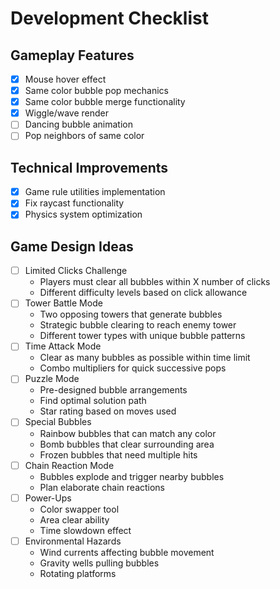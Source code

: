 # Development Checklist

## Gameplay Features
- [X] Mouse hover effect
- [X] Same color bubble pop mechanics
- [X] Same color bubble merge functionality
- [X] Wiggle/wave render
- [ ] Dancing bubble animation
- [ ] Pop neighbors of same color

## Technical Improvements
- [X] Game rule utilities implementation
- [X] Fix raycast functionality
- [X] Physics system optimization

## Game Design Ideas
- [ ] Limited Clicks Challenge
  - Players must clear all bubbles within X number of clicks
  - Different difficulty levels based on click allowance
- [ ] Tower Battle Mode
  - Two opposing towers that generate bubbles
  - Strategic bubble clearing to reach enemy tower
  - Different tower types with unique bubble patterns
- [ ] Time Attack Mode
  - Clear as many bubbles as possible within time limit
  - Combo multipliers for quick successive pops
- [ ] Puzzle Mode
  - Pre-designed bubble arrangements
  - Find optimal solution path
  - Star rating based on moves used
- [ ] Special Bubbles
  - Rainbow bubbles that can match any color
  - Bomb bubbles that clear surrounding area
  - Frozen bubbles that need multiple hits
- [ ] Chain Reaction Mode
  - Bubbles explode and trigger nearby bubbles
  - Plan elaborate chain reactions
- [ ] Power-Ups
  - Color swapper tool
  - Area clear ability
  - Time slowdown effect
- [ ] Environmental Hazards
  - Wind currents affecting bubble movement
  - Gravity wells pulling bubbles
  - Rotating platforms
